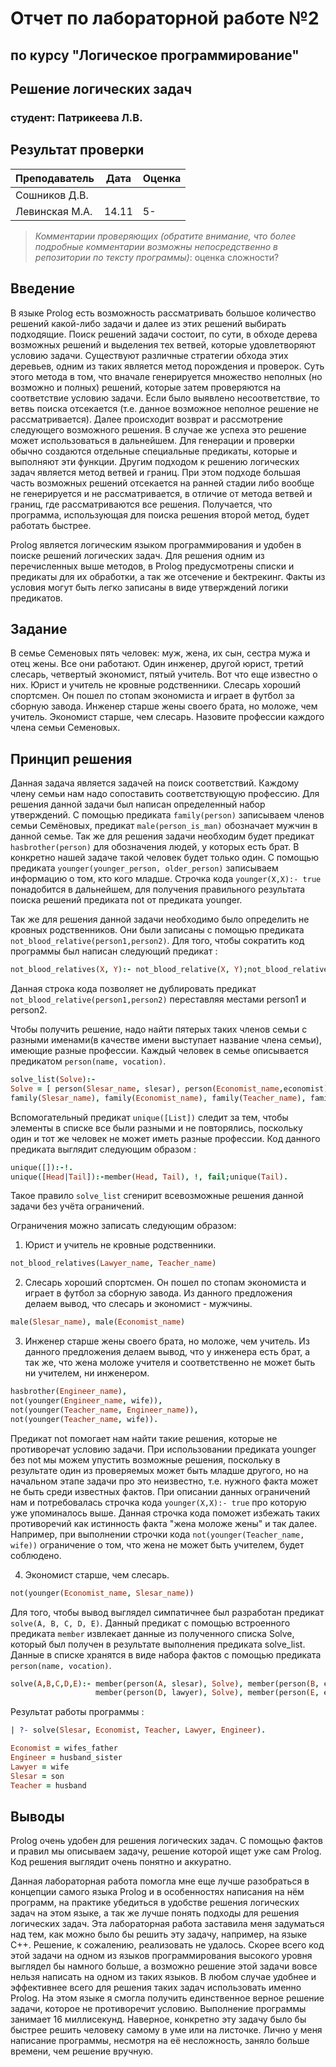 # Отчет по лабораторной работе №2
## по курсу "Логическое программирование"

## Решение логических задач

### студент: Патрикеева Л.В.

## Результат проверки

| Преподаватель     | Дата         |  Оценка       |
|-------------------|--------------|---------------|
| Сошников Д.В. |              |               |
| Левинская М.А.|   14.11      |      5-       |

> *Комментарии проверяющих (обратите внимание, что более подробные комментарии возможны непосредственно в репозитории по тексту программы)*: оценка сложности?


## Введение

В языке Prolog есть возможность рассматривать большое количество решений какой-либо задачи и далее из этих решений выбирать подходящие. Поиск решений задачи состоит, по сути, в обходе дерева возможных решений и выделения тех ветвей, которые удовлетворяют условию задачи. Существуют различные стратегии обхода этих деревьев, одним из таких является  метод порождения и проверок.  Суть этого метода в том, что вначале генерируется множество неполных (но возможно и полных) решений, которые затем проверяются на соответствие условию задачи.  Если было выявлено несоответствие, то  ветвь поиска отсекается (т.е. данное возможное неполное решение не рассматривается).  Далее происходит возврат и рассмотрение следующего возможного решения. В случае же успеха  это решение может использоваться в дальнейшем. Для генерации и проверки обычно создаются отдельные специальные предикаты, которые и выполняют эти функции. Другим подходом к решению логических задач является метод ветвей и границ. При этом подходе большая часть возможных решений отсекается на ранней стадии либо вообще не генерируется и не рассматривается, в отличие от метода ветвей и границ, где рассматриваются все решения. Получается, что программа, использующая для поиска решения второй метод, будет работать быстрее.

Prolog является логическим языком программирования  и удобен в поиске решений логических задач. Для решения одним из перечисленных выше методов,  в Prolog предусмотрены списки и предикаты для их обработки, а так же отсечение и бектрекинг.  Факты из условия  могут быть легко записаны в виде утверждений логики предикатов. 

## Задание

В семье Семеновых пять человек: муж, жена, их сын, сестра мужа и отец жены. Все они работают. Один инженер, другой юрист, третий слесарь, четвертый экономист, пятый учитель. Вот что еще известно о них. Юрист и учитель не кровные родственники. Слесарь хороший спортсмен. Он пошел по стопам экономиста и играет в футбол за сборную завода. Инженер старше жены своего брата, но моложе, чем учитель. Экономист старше, чем слесарь. Назовите профессии каждого члена семьи Семеновых.

## Принцип решения

Данная задача является задачей на поиск соответствий. Каждому члену семьи нам надо сопоставить соответствующую профессию. Для решения данной задачи был написан определенный набор утверждений.  С помощью предиката `family(person)` записываем членов семьи Семёновых, предикат `male(person_is_man)` обозначает мужчин в данной семье. Так же для решения задачи необходим будет предикат `hasbrother(person)` для обозначения людей, у которых есть брат. В конкретно нашей задаче такой человек будет только один. С помощью предиката `younger(younger_person, older_person)` записываем информацию о том, кто кого младше. Строчка кода `younger(X,X):- true` понадобится в дальнейшем, для получения правильного результата поиска решений предиката not от предиката younger.

Так же для решения данной задачи необходимо было определить не кровных родственников. Они были записаны с помощью предиката `not_blood_relative(person1,person2)`. Для того, чтобы сократить код программы был написан следующий предикат :

```prolog
not_blood_relatives(X, Y):- not_blood_relative(X, Y);not_blood_relative(Y, X).
```
Данная строка кода позволяет не дублировать предикат `not_blood_relative(person1,person2)` переставляя местами person1 и person2.

Чтобы получить решение, надо найти пятерых таких членов семьи с разными именами(в качестве имени выступает название члена семьи), имеющие разные профессии. Каждый человек в семье описывается предикатом `person(name, vocation)`.

```prolog
solve_list(Solve):-
Solve = [ person(Slesar_name, slesar), person(Economist_name,economist), person(Teacher_name,teacher), person(Lawyer_name,lawyer), person(Engineer_name,engineer)],
family(Slesar_name), family(Economist_name), family(Teacher_name), family(Lawyer_name), family(Engineer_name), unique([Slesar_name, Economist_name, Teacher_name, Lawyer_name,Engineer_name])
```
Вспомогательный предикат `unique([List])` следит за тем, чтобы элементы в списке все были разными и не повторялись, поскольку один и тот же человек не может иметь разные профессии. Код данного предиката выглядит следующим образом : 

```prolog
unique([]):-!.
unique([Head|Tail]):-member(Head, Tail), !, fail;unique(Tail).
```
Такое правило `solve_list` сгенирит всевозможные решения данной задачи без учёта ограничений. 

Ограничения можно записать следующим образом: 
1. Юрист и учитель не кровные родственники.

```prolog
not_blood_relatives(Lawyer_name, Teacher_name)
```
2.  Слесарь хороший спортсмен. Он пошел по стопам экономиста и играет в футбол за сборную завода.
Из данного предложения делаем вывод, что слесарь и экономист - мужчины.

```prolog
male(Slesar_name), male(Economist_name)
```
3. Инженер старше жены своего брата, но моложе, чем учитель.
Из данного предложения делаем вывод, что у инженера есть брат, а так же, что жена моложе учителя и соответственно не может быть ни учителем, ни инженером.

```prolog
hasbrother(Engineer_name),
not(younger(Engineer_name, wife)),
not(younger(Teacher_name, Engineer_name)),
not(younger(Teacher_name, wife)).
```
Предикат not помогает нам найти такие решения, которые не противоречат условию задачи. При использовании предиката younger без not мы можем упустить возможные решения, поскольку в результате один из проверяемых может быть младше другого, но на начальном этапе задачи про это неизвестно, т.е. нужного факта может не быть среди известных фактов. При описании данных ограничений нам и потребовалась строчка кода `younger(X,X):- true` про которую уже упоминалось выше. Данная строчка кода поможет избежать таких противоречий как истинность факта "жена моложе жены" и так далее. Например, при выполнении строчки кода `not(younger(Teacher_name, wife))` ограничение о том, что жена не может быть учителем, будет соблюдено.

4. Экономист старше, чем слесарь.

```prolog
not(younger(Economist_name, Slesar_name))
```
Для того, чтобы вывод выглядел симпатичнее был разработан предикат `solve(A, B, C, D, E)`. Данный предикат с помощью встроенного предиката `member` извлекает данные из полученного списка Solve, который был получен в результате выполнения предиката solve_list. Данные в списке хранятся в виде набора фактов с помощью предиката `person(name, vocation)`.

```prolog
solve(A,B,C,D,E):- member(person(A, slesar), Solve), member(person(B, economist), Solve), member(person(C, teacher), Solve),
                   member(person(D, lawyer), Solve), member(person(E, engineer), Solve), solve_list(Solve),!.
```

Результат работы программы :

```prolog
| ?- solve(Slesar, Economist, Teacher, Lawyer, Engineer).

Economist = wifes_father
Engineer = husband_sister
Lawyer = wife
Slesar = son
Teacher = husband
```

## Выводы

Prolog очень удобен для решения логических задач. C помощью фактов и правил мы описываем задачу, решение которой ищет уже сам Prolog. Код решения выглядит очень понятно и аккуратно. 

Данная лабораторная работа помогла мне еще лучше разобраться в концепции самого языка Prolog и в особенностях написания на нём программ, на практике убедиться в удобстве решения логических задач на этом языке, а так же лучше понять подходы для решения логических задач.
Эта лабораторная работа заставила меня задуматься над тем, как можно было бы решить эту задачу, например, на языке С++. Решение, к сожалению, реализовать не удалось. Скорее всего код этой задачи на одном из языков программирования высокого уровня выглядел бы намного больше, а возможно решение этой задачи вовсе нельзя написать на одном из таких языков. В любом случае удобнее и эффективнее всего для решения таких задач использовать именно Prolog. На этом языке я смогла получить единственное верное решение задачи, которое не противоречит условию. Выполнение программы занимает 16 миллисекунд.
Наверное, конкретно эту задачу было бы быстрее решить человеку самому в уме или на листочке. Лично у меня написание программы, несмотря на её несложность, заняло больше времени, чем решение вручную. 
